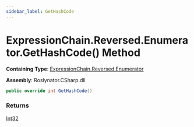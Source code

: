 ```yaml
---
sidebar_label: GetHashCode
---
```


# ExpressionChain\.Reversed\.Enumerator\.GetHashCode\(\) Method

**Containing Type**: [ExpressionChain.Reversed.Enumerator](../index.md)

**Assembly**: Roslynator\.CSharp\.dll

```csharp
public override int GetHashCode()
```

### Returns

[Int32](https://docs.microsoft.com/en-us/dotnet/api/system.int32)

